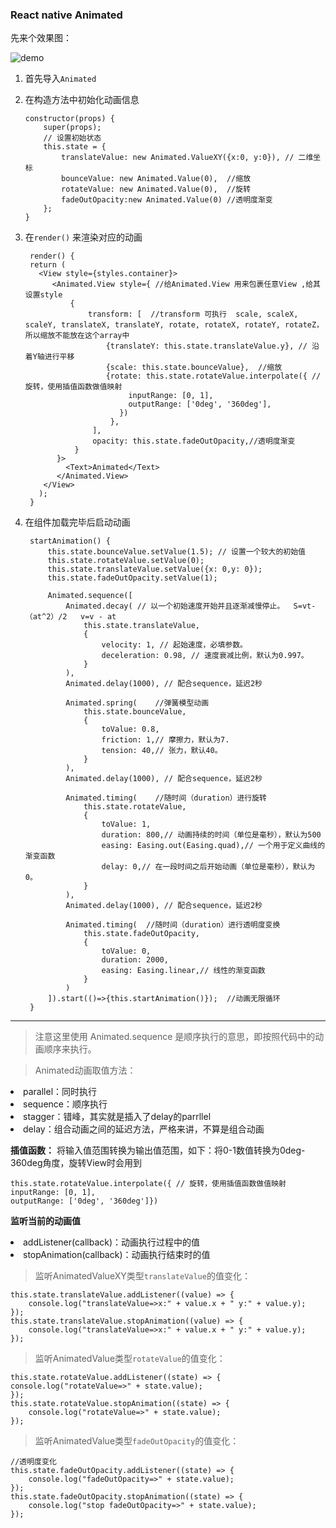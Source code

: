 ### React native Animated ###

先来个效果图：

![demo](https://i.imgur.com/0hkZ74l.gif)

1. 首先导入`Animated`
	
2. 	在构造方法中初始化动画信息
	
		constructor(props) {
		    super(props);
		    // 设置初始状态
		    this.state = {
		        translateValue: new Animated.ValueXY({x:0, y:0}), // 二维坐标
		        bounceValue: new Animated.Value(0),  //缩放
		        rotateValue: new Animated.Value(0),  //旋转
		        fadeOutOpacity:new Animated.Value(0) //透明度渐变
		    };
		}
3. 在`render()` 来渲染对应的动画
 
		render() {
	    return (
	      <View style={styles.container}>
	         <Animated.View style={ //给Animated.View 用来包裹任意View ,给其设置style
	             {
	                 transform: [  //transform 可执行  scale, scaleX, scaleY, translateX, translateY, rotate, rotateX, rotateY, rotateZ，所以缩放不能放在这个array中
	                     {translateY: this.state.translateValue.y}, // 沿着Y轴进行平移
	                     {scale: this.state.bounceValue},  //缩放
	                     {rotate: this.state.rotateValue.interpolate({ // 旋转，使用插值函数做值映射
	                          inputRange: [0, 1],
	                          outputRange: ['0deg', '360deg'],
	                        })
	                      },
	                  ],
	                  opacity: this.state.fadeOutOpacity,//透明度渐变
	              }
	          }>
	            <Text>Animated</Text>
	          </Animated.View>
	       </View>
	      );
		}
4. 在组件加载完毕后启动动画
 
		startAnimation() {
	        this.state.bounceValue.setValue(1.5); // 设置一个较大的初始值
	        this.state.rotateValue.setValue(0);
	        this.state.translateValue.setValue({x: 0,y: 0});
	        this.state.fadeOutOpacity.setValue(1);
	
	        Animated.sequence([
	            Animated.decay( // 以一个初始速度开始并且逐渐减慢停止。  S=vt-（at^2）/2   v=v - at
	                this.state.translateValue,
	                {
	                    velocity: 1, // 起始速度，必填参数。
	                    deceleration: 0.98, // 速度衰减比例，默认为0.997。
	                }
	            ),
	            Animated.delay(1000), // 配合sequence，延迟2秒
	
	            Animated.spring(    //弹簧模型动画
	                this.state.bounceValue,
	                {
	                    toValue: 0.8,
	                    friction: 1,// 摩擦力，默认为7.
	                    tension: 40,// 张力，默认40。
	                }
	            ),
	            Animated.delay(1000), // 配合sequence，延迟2秒
	
	            Animated.timing(    //随时间（duration）进行旋转
	                this.state.rotateValue,
	                {
	                    toValue: 1,
	                    duration: 800,// 动画持续的时间（单位是毫秒），默认为500
	                    easing: Easing.out(Easing.quad),// 一个用于定义曲线的渐变函数
	                    delay: 0,// 在一段时间之后开始动画（单位是毫秒），默认为0。
	                }
	            ),
	            Animated.delay(1000), // 配合sequence，延迟2秒
	
	            Animated.timing(  //随时间（duration）进行透明度变换
	                this.state.fadeOutOpacity,
	                {
	                    toValue: 0,
	                    duration: 2000,
	                    easing: Easing.linear,// 线性的渐变函数
	                }
	            )
	        ]).start(()=>{this.startAnimation()});  //动画无限循环
	    }

----------

> 注意这里使用 Animated.sequence 是顺序执行的意思，即按照代码中的动画顺序来执行。

> Animated动画取值方法：
	
<li>parallel：同时执行
<li>sequence：顺序执行
<li>stagger：错峰，其实就是插入了delay的parrllel
<li>delay：组合动画之间的延迟方法，严格来讲，不算是组合动画

**插值函数：**
将输入值范围转换为输出值范围，如下：将0-1数值转换为0deg-360deg角度，旋转View时会用到

	this.state.rotateValue.interpolate({ // 旋转，使用插值函数做值映射
    inputRange: [0, 1],
    outputRange: ['0deg', '360deg']})

**监听当前的动画值**

<li>addListener(callback)：动画执行过程中的值
<li>stopAnimation(callback)：动画执行结束时的值

	
> 监听AnimatedValueXY类型`translateValue`的值变化：
 
	this.state.translateValue.addListener((value) => {   
	    console.log("translateValue=>x:" + value.x + " y:" + value.y);
	});
	this.state.translateValue.stopAnimation((value) => {   
	    console.log("translateValue=>x:" + value.x + " y:" + value.y);
	});
> 监听AnimatedValue类型`rotateValue`的值变化：

	this.state.rotateValue.addListener((state) => {   
    console.log("rotateValue=>" + state.value);
	});
	this.state.rotateValue.stopAnimation((state) => {   
	    console.log("rotateValue=>" + state.value);
	});
> 监听AnimatedValue类型`fadeOutOpacity`的值变化：
	
	//透明度变化
    this.state.fadeOutOpacity.addListener((state) => {
        console.log("fadeOutOpacity=>" + state.value);
    });
    this.state.fadeOutOpacity.stopAnimation((state) => {
        console.log("stop fadeOutOpacity=>" + state.value);
    }); 

